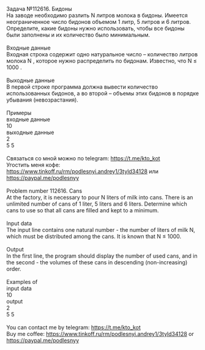 Задача №112616. Бидоны<br />На заводе необходимо разлить N литров молока в бидоны. Имеется неограниченное число бидонов объемом 1 литр, 5 литров и 6 литров. Определите, какие бидоны нужно использовать, чтобы все бидоны были заполнены и их количество было минимальным.<br /><br />Входные данные<br />Входная строка содержит одно натуральное число – количество литров молока N , которое нужно распределить по бидонам. Известно, что N ≤ 1000 .<br /><br />Выходные данные<br />В первой строке программа должна вывести количество использованных бидонов, а во второй – объемы этих бидонов в порядке убывания (невозрастания).<br /><br />Примеры<br />входные данные<br />10<br />выходные данные<br />2<br />5 5 <br /><br />Связаться со мной можно по telegram: https://t.me/kto_kot<br />Угостить меня кофе: https://www.tinkoff.ru/rm/podlesnyi.andrey1/3tyld34128 или https://paypal.me/podlesnyy<br /><br />Problem number 112616. Cans<br />At the factory, it is necessary to pour N liters of milk into cans. There is an unlimited number of cans of 1 liter, 5 liters and 6 liters. Determine which cans to use so that all cans are filled and kept to a minimum.<br /><br />Input data<br />The input line contains one natural number - the number of liters of milk N, which must be distributed among the cans. It is known that N ≤ 1000.<br /><br />Output<br />In the first line, the program should display the number of used cans, and in the second - the volumes of these cans in descending (non-increasing) order.<br /><br />Examples of<br />input data<br />10<br />output<br />2<br />5 5<br /><br /> You can contact me by telegram: https://t.me/kto_kot <br /> Buy me coffee: https://www.tinkoff.ru/rm/podlesnyi.andrey1/3tyld34128 or https://paypal.me/podlesnyy